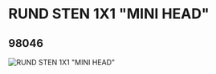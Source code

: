 # RUND STEN 1X1 "MINI HEAD"
## 98046
![RUND STEN 1X1 "MINI HEAD"](https://lc-www-live-s.legocdn.com/media/bricks/5/2/4640594.jpg)
